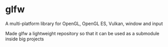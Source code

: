 # glfw
A multi-platform library for OpenGL, OpenGL ES, Vulkan, window and input

Made glfw a lightweight repository so that it can be used as a submodule inside big projects
